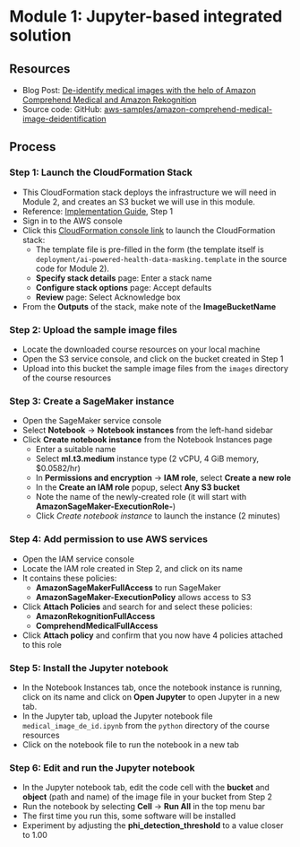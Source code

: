 # Module 1: Jupyter-based integrated solution

## Resources
* Blog Post: [De-identify medical images with the help of Amazon Comprehend Medical and Amazon Rekognition](https://aws.amazon.com/blogs/machine-learning/de-identify-medical-images-with-the-help-of-amazon-comprehend-medical-and-amazon-rekognition/)
* Source code: GitHub: [aws-samples/amazon-comprehend-medical-image-deidentification](https://github.com/aws-samples/amazon-comprehend-medical-image-deidentification)

## Process

### Step 1: Launch the CloudFormation Stack

* This CloudFormation stack deploys the infrastructure we will need in Module 2, and creates an S3 bucket we will use in this module.
* Reference: [Implementation Guide](https://s3.amazonaws.com/solutions-reference/ai-powered-health-data-masking/latest/ai-powered-health-data-masking.pdf), Step 1
* Sign in to the AWS console
* Click this [CloudFormation console link](https://console.aws.amazon.com/cloudformation/home?region=us-east-1#/stacks/new?templateURL=https:%2F%2Fs3.amazonaws.com%2Fsolutions-reference%2Fai-powered-health-data-masking%2Flatest%2Fai-powered-health-data-masking.template) to launch the CloudFormation stack:
    * The template file is pre-filled in the form (the template itself is `deployment/ai-powered-health-data-masking.template` in the source code for Module 2).
    * **Specify stack details** page: Enter a stack name
    * **Configure stack options** page: Accept defaults
    * **Review** page: Select Acknowledge box
* From the **Outputs** of the stack, make note of the **ImageBucketName**

### Step 2: Upload the sample image files

* Locate the downloaded course resources on your local machine
* Open the S3 service console, and click on the bucket created in Step 1
* Upload into this bucket the sample image files from the `images` directory of the course resources

### Step 3: Create a SageMaker instance

* Open the SageMaker service console
* Select **Notebook** → **Notebook instances** from the left-hand sidebar
* Click **Create notebook instance** from the Notebook Instances page
    * Enter a suitable name
    * Select **ml.t3.medium** instance type (2 vCPU, 4 GiB memory, $0.0582/hr)
    * In **Permissions and encryption** → **IAM role**, select **Create a new role**
    * In the **Create an IAM role** popup, select **Any S3 bucket**
    * Note the name of the newly-created role (it will start with **AmazonSageMaker-ExecutionRole-**)
    * Click *Create notebook instance* to launch the instance (2 minutes)

### Step 4: Add permission to use AWS services

* Open the IAM service console
* Locate the IAM role created in Step 2, and click on its name
* It contains these policies:
    * **AmazonSageMakerFullAccess** to run SageMaker
    * **AmazonSageMaker-ExecutionPolicy** allows access to S3
* Click **Attach Policies** and search for and select these policies:
    * **AmazonRekognitionFullAccess**
    * **ComprehendMedicalFullAccess**
* Click **Attach policy** and confirm that you now have 4 policies attached to this role

### Step 5: Install the Jupyter notebook

* In the Notebook Instances tab, once the notebook instance is running, click on its name and click on **Open Jupyter** to open Jupyter in a new tab.
* In the Jupyter tab, upload the Jupyter notebook file `medical_image_de_id.ipynb` from the `python` directory of the course resources
* Click on the notebook file to run the notebook in a new tab

### Step 6: Edit and run the Jupyter notebook

* In the Jupyter notebook tab, edit the code cell with the **bucket** and **object** (path and name) of the image file in your bucket from Step 2
* Run the notebook by selecting **Cell** → **Run All** in the top menu bar
* The first time you run this, some software will be installed
* Experiment by adjusting the **phi_detection_threshold** to a value closer to 1.00 
